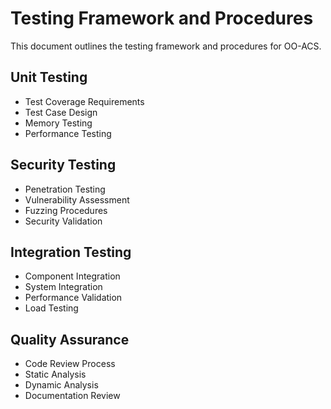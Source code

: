# Testing Framework and Procedures

This document outlines the testing framework and procedures for OO-ACS.

## Unit Testing
- Test Coverage Requirements
- Test Case Design
- Memory Testing
- Performance Testing

## Security Testing
- Penetration Testing
- Vulnerability Assessment
- Fuzzing Procedures
- Security Validation

## Integration Testing
- Component Integration
- System Integration
- Performance Validation
- Load Testing

## Quality Assurance
- Code Review Process
- Static Analysis
- Dynamic Analysis
- Documentation Review 